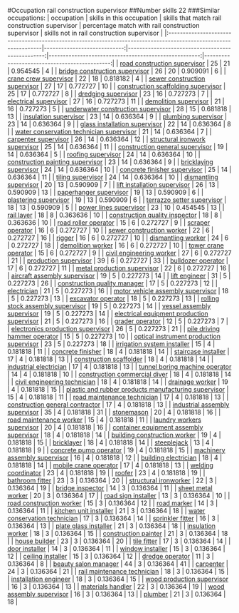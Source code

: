 #Occupation rail construction supervisor
##Number skills 22
###Similar occupations:
| occupation                                                                                                      |   skills in this occupation |   skills that match rail construction supervisor |   percentage match with rail construction supervisor |   skills not in rail construction supervisor |
|:----------------------------------------------------------------------------------------------------------------|----------------------------:|-------------------------------------------------:|-----------------------------------------------------:|---------------------------------------------:|
| [road construction supervisor](road_construction_supervisor.md)                                                 |                          25 |                                               21 |                                             0.954545 |                                            4 |
| [bridge construction supervisor](bridge_construction_supervisor.md)                                             |                          26 |                                               20 |                                             0.909091 |                                            6 |
| [crane crew supervisor](crane_crew_supervisor.md)                                                               |                          22 |                                               18 |                                             0.818182 |                                            4 |
| [sewer construction supervisor](sewer_construction_supervisor.md)                                               |                          27 |                                               17 |                                             0.772727 |                                           10 |
| [construction scaffolding supervisor](construction_scaffolding_supervisor.md)                                   |                          25 |                                               17 |                                             0.772727 |                                            8 |
| [dredging supervisor](dredging_supervisor.md)                                                                   |                          23 |                                               16 |                                             0.727273 |                                            7 |
| [electrical supervisor](electrical_supervisor.md)                                                               |                          27 |                                               16 |                                             0.727273 |                                           11 |
| [demolition supervisor](demolition_supervisor.md)                                                               |                          21 |                                               16 |                                             0.727273 |                                            5 |
| [underwater construction supervisor](underwater_construction_supervisor.md)                                     |                          28 |                                               15 |                                             0.681818 |                                           13 |
| [insulation supervisor](insulation_supervisor.md)                                                               |                          23 |                                               14 |                                             0.636364 |                                            9 |
| [plumbing supervisor](plumbing_supervisor.md)                                                                   |                          23 |                                               14 |                                             0.636364 |                                            9 |
| [glass installation supervisor](glass_installation_supervisor.md)                                               |                          22 |                                               14 |                                             0.636364 |                                            8 |
| [water conservation technician supervisor](water_conservation_technician_supervisor.md)                         |                          21 |                                               14 |                                             0.636364 |                                            7 |
| [carpenter supervisor](carpenter_supervisor.md)                                                                 |                          26 |                                               14 |                                             0.636364 |                                           12 |
| [structural ironwork supervisor](structural_ironwork_supervisor.md)                                             |                          25 |                                               14 |                                             0.636364 |                                           11 |
| [construction general supervisor](construction_general_supervisor.md)                                           |                          19 |                                               14 |                                             0.636364 |                                            5 |
| [roofing supervisor](roofing_supervisor.md)                                                                     |                          24 |                                               14 |                                             0.636364 |                                           10 |
| [construction painting supervisor](construction_painting_supervisor.md)                                         |                          23 |                                               14 |                                             0.636364 |                                            9 |
| [bricklaying supervisor](bricklaying_supervisor.md)                                                             |                          24 |                                               14 |                                             0.636364 |                                           10 |
| [concrete finisher supervisor](concrete_finisher_supervisor.md)                                                 |                          25 |                                               14 |                                             0.636364 |                                           11 |
| [tiling supervisor](tiling_supervisor.md)                                                                       |                          24 |                                               14 |                                             0.636364 |                                           10 |
| [dismantling supervisor](dismantling_supervisor.md)                                                             |                          20 |                                               13 |                                             0.590909 |                                            7 |
| [lift installation supervisor](lift_installation_supervisor.md)                                                 |                          26 |                                               13 |                                             0.590909 |                                           13 |
| [paperhanger supervisor](paperhanger_supervisor.md)                                                             |                          19 |                                               13 |                                             0.590909 |                                            6 |
| [plastering supervisor](plastering_supervisor.md)                                                               |                          19 |                                               13 |                                             0.590909 |                                            6 |
| [terrazzo setter supervisor](terrazzo_setter_supervisor.md)                                                     |                          18 |                                               13 |                                             0.590909 |                                            5 |
| [power lines supervisor](power_lines_supervisor.md)                                                             |                          23 |                                               10 |                                             0.454545 |                                           13 |
| [rail layer](rail_layer.md)                                                                                     |                          18 |                                                8 |                                             0.363636 |                                           10 |
| [construction quality inspector](construction_quality_inspector.md)                                             |                          18 |                                                8 |                                             0.363636 |                                           10 |
| [road roller operator](road_roller_operator.md)                                                                 |                          15 |                                                6 |                                             0.272727 |                                            9 |
| [scraper operator](scraper_operator.md)                                                                         |                          16 |                                                6 |                                             0.272727 |                                           10 |
| [sewer construction worker](sewer_construction_worker.md)                                                       |                          22 |                                                6 |                                             0.272727 |                                           16 |
| [rigger](rigger.md)                                                                                             |                          16 |                                                6 |                                             0.272727 |                                           10 |
| [dismantling worker](dismantling_worker.md)                                                                     |                          24 |                                                6 |                                             0.272727 |                                           18 |
| [demolition worker](demolition_worker.md)                                                                       |                          16 |                                                6 |                                             0.272727 |                                           10 |
| [tower crane operator](tower_crane_operator.md)                                                                 |                          15 |                                                6 |                                             0.272727 |                                            9 |
| [civil engineering worker](civil_engineering_worker.md)                                                         |                          27 |                                                6 |                                             0.272727 |                                           21 |
| [production supervisor](production_supervisor.md)                                                               |                          39 |                                                6 |                                             0.272727 |                                           33 |
| [bulldozer operator](bulldozer_operator.md)                                                                     |                          17 |                                                6 |                                             0.272727 |                                           11 |
| [metal production supervisor](metal_production_supervisor.md)                                                   |                          22 |                                                6 |                                             0.272727 |                                           16 |
| [aircraft assembly supervisor](aircraft_assembly_supervisor.md)                                                 |                          19 |                                                5 |                                             0.227273 |                                           14 |
| [lift engineer](lift_engineer.md)                                                                               |                          31 |                                                5 |                                             0.227273 |                                           26 |
| [construction quality manager](construction_quality_manager.md)                                                 |                          17 |                                                5 |                                             0.227273 |                                           12 |
| [electrician](electrician.md)                                                                                   |                          21 |                                                5 |                                             0.227273 |                                           16 |
| [motor vehicle assembly supervisor](motor_vehicle_assembly_supervisor.md)                                       |                          18 |                                                5 |                                             0.227273 |                                           13 |
| [excavator operator](excavator_operator.md)                                                                     |                          18 |                                                5 |                                             0.227273 |                                           13 |
| [rolling stock assembly supervisor](rolling_stock_assembly_supervisor.md)                                       |                          19 |                                                5 |                                             0.227273 |                                           14 |
| [vessel assembly supervisor](vessel_assembly_supervisor.md)                                                     |                          19 |                                                5 |                                             0.227273 |                                           14 |
| [electrical equipment production supervisor](electrical_equipment_production_supervisor.md)                     |                          21 |                                                5 |                                             0.227273 |                                           16 |
| [grader operator](grader_operator.md)                                                                           |                          12 |                                                5 |                                             0.227273 |                                            7 |
| [electronics production supervisor](electronics_production_supervisor.md)                                       |                          26 |                                                5 |                                             0.227273 |                                           21 |
| [pile driving hammer operator](pile_driving_hammer_operator.md)                                                 |                          15 |                                                5 |                                             0.227273 |                                           10 |
| [optical instrument production supervisor](optical_instrument_production_supervisor.md)                         |                          23 |                                                5 |                                             0.227273 |                                           18 |
| [irrigation system installer](irrigation_system_installer.md)                                                   |                          15 |                                                4 |                                             0.181818 |                                           11 |
| [concrete finisher](concrete_finisher.md)                                                                       |                          18 |                                                4 |                                             0.181818 |                                           14 |
| [staircase installer](staircase_installer.md)                                                                   |                          17 |                                                4 |                                             0.181818 |                                           13 |
| [construction scaffolder](construction_scaffolder.md)                                                           |                          18 |                                                4 |                                             0.181818 |                                           14 |
| [industrial electrician](industrial_electrician.md)                                                             |                          17 |                                                4 |                                             0.181818 |                                           13 |
| [tunnel boring machine operator](tunnel_boring_machine_operator.md)                                             |                          14 |                                                4 |                                             0.181818 |                                           10 |
| [construction commercial diver](construction_commercial_diver.md)                                               |                          18 |                                                4 |                                             0.181818 |                                           14 |
| [civil engineering technician](civil_engineering_technician.md)                                                 |                          18 |                                                4 |                                             0.181818 |                                           14 |
| [drainage worker](drainage_worker.md)                                                                           |                          19 |                                                4 |                                             0.181818 |                                           15 |
| [plastic and rubber products manufacturing supervisor](plastic_and_rubber_products_manufacturing_supervisor.md) |                          15 |                                                4 |                                             0.181818 |                                           11 |
| [road maintenance technician](road_maintenance_technician.md)                                                   |                          17 |                                                4 |                                             0.181818 |                                           13 |
| [construction general contractor](construction_general_contractor.md)                                           |                          17 |                                                4 |                                             0.181818 |                                           13 |
| [industrial assembly supervisor](industrial_assembly_supervisor.md)                                             |                          35 |                                                4 |                                             0.181818 |                                           31 |
| [stonemason](stonemason.md)                                                                                     |                          20 |                                                4 |                                             0.181818 |                                           16 |
| [road maintenance worker](road_maintenance_worker.md)                                                           |                          15 |                                                4 |                                             0.181818 |                                           11 |
| [laundry workers supervisor](laundry_workers_supervisor.md)                                                     |                          20 |                                                4 |                                             0.181818 |                                           16 |
| [container equipment assembly supervisor](container_equipment_assembly_supervisor.md)                           |                          18 |                                                4 |                                             0.181818 |                                           14 |
| [building construction worker](building_construction_worker.md)                                                 |                          19 |                                                4 |                                             0.181818 |                                           15 |
| [bricklayer](bricklayer.md)                                                                                     |                          18 |                                                4 |                                             0.181818 |                                           14 |
| [steeplejack](steeplejack.md)                                                                                   |                          13 |                                                4 |                                             0.181818 |                                            9 |
| [concrete pump operator](concrete_pump_operator.md)                                                             |                          19 |                                                4 |                                             0.181818 |                                           15 |
| [machinery assembly supervisor](machinery_assembly_supervisor.md)                                               |                          16 |                                                4 |                                             0.181818 |                                           12 |
| [building electrician](building_electrician.md)                                                                 |                          18 |                                                4 |                                             0.181818 |                                           14 |
| [mobile crane operator](mobile_crane_operator.md)                                                               |                          17 |                                                4 |                                             0.181818 |                                           13 |
| [welding coordinator](welding_coordinator.md)                                                                   |                          23 |                                                4 |                                             0.181818 |                                           19 |
| [roofer](roofer.md)                                                                                             |                          23 |                                                4 |                                             0.181818 |                                           19 |
| [bathroom fitter](bathroom_fitter.md)                                                                           |                          23 |                                                3 |                                             0.136364 |                                           20 |
| [structural ironworker](structural_ironworker.md)                                                               |                          22 |                                                3 |                                             0.136364 |                                           19 |
| [bridge inspector](bridge_inspector.md)                                                                         |                          14 |                                                3 |                                             0.136364 |                                           11 |
| [sheet metal worker](sheet_metal_worker.md)                                                                     |                          20 |                                                3 |                                             0.136364 |                                           17 |
| [road sign installer](road_sign_installer.md)                                                                   |                          13 |                                                3 |                                             0.136364 |                                           10 |
| [road construction worker](road_construction_worker.md)                                                         |                          15 |                                                3 |                                             0.136364 |                                           12 |
| [road marker](road_marker.md)                                                                                   |                          14 |                                                3 |                                             0.136364 |                                           11 |
| [kitchen unit installer](kitchen_unit_installer.md)                                                             |                          21 |                                                3 |                                             0.136364 |                                           18 |
| [water conservation technician](water_conservation_technician.md)                                               |                          17 |                                                3 |                                             0.136364 |                                           14 |
| [sprinkler fitter](sprinkler_fitter.md)                                                                         |                          16 |                                                3 |                                             0.136364 |                                           13 |
| [plate glass installer](plate_glass_installer.md)                                                               |                          21 |                                                3 |                                             0.136364 |                                           18 |
| [insulation worker](insulation_worker.md)                                                                       |                          18 |                                                3 |                                             0.136364 |                                           15 |
| [construction painter](construction_painter.md)                                                                 |                          21 |                                                3 |                                             0.136364 |                                           18 |
| [house builder](house_builder.md)                                                                               |                          23 |                                                3 |                                             0.136364 |                                           20 |
| [tile fitter](tile_fitter.md)                                                                                   |                          17 |                                                3 |                                             0.136364 |                                           14 |
| [door installer](door_installer.md)                                                                             |                          14 |                                                3 |                                             0.136364 |                                           11 |
| [window installer](window_installer.md)                                                                         |                          15 |                                                3 |                                             0.136364 |                                           12 |
| [ceiling installer](ceiling_installer.md)                                                                       |                          15 |                                                3 |                                             0.136364 |                                           12 |
| [dredge operator](dredge_operator.md)                                                                           |                          11 |                                                3 |                                             0.136364 |                                            8 |
| [beauty salon manager](beauty_salon_manager.md)                                                                 |                          44 |                                                3 |                                             0.136364 |                                           41 |
| [carpenter](carpenter.md)                                                                                       |                          24 |                                                3 |                                             0.136364 |                                           21 |
| [rail maintenance technician](rail_maintenance_technician.md)                                                   |                          18 |                                                3 |                                             0.136364 |                                           15 |
| [installation engineer](installation_engineer.md)                                                               |                          18 |                                                3 |                                             0.136364 |                                           15 |
| [wood production supervisor](wood_production_supervisor.md)                                                     |                          16 |                                                3 |                                             0.136364 |                                           13 |
| [materials handler](materials_handler.md)                                                                       |                          22 |                                                3 |                                             0.136364 |                                           19 |
| [wood assembly supervisor](wood_assembly_supervisor.md)                                                         |                          16 |                                                3 |                                             0.136364 |                                           13 |
| [plumber](plumber.md)                                                                                           |                          21 |                                                3 |                                             0.136364 |                                           18 |
